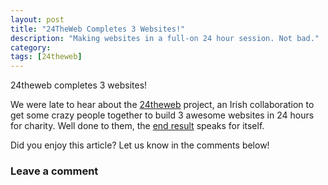 ```yaml
---
layout: post
title: "24TheWeb Completes 3 Websites!"
description: "Making websites in a full-on 24 hour session. Not bad."
category: 
tags: [24theweb]
---
```

24theweb completes 3 websites!

We were late to hear about the [24theweb][1] project, an Irish collaboration to get some crazy people together to build 3 awesome websites in 24 hours for charity. Well done to them, the [end result][2] speaks for itself.

Did you enjoy this article? Let us know in the comments below!

### Leave a comment

 [1]: http://24theweb.com/
 [2]: http://24theweb.com/2010/11/the-sites/